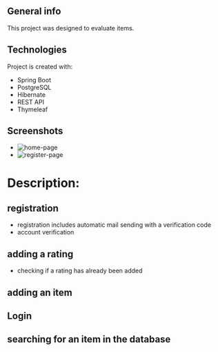 ## General info
This project was designed to evaluate items.
	
## Technologies
Project is created with:
* Spring Boot
* PostgreSQL
* Hibernate
* REST API
* Thymeleaf

## Screenshots
* ![home-page](https://user-images.githubusercontent.com/76015843/121510000-7acfd000-c9e7-11eb-85e9-368aa1a05b0b.png)
* ![register-page](https://user-images.githubusercontent.com/76015843/121510002-7b686680-c9e7-11eb-91c4-a73d74d57fa8.png)

# Description:

## registration
* registration includes automatic mail sending with a verification code
* account verification

## adding a rating
* checking if a rating has already been added

## adding an item

## Login

## searching for an item in the database
